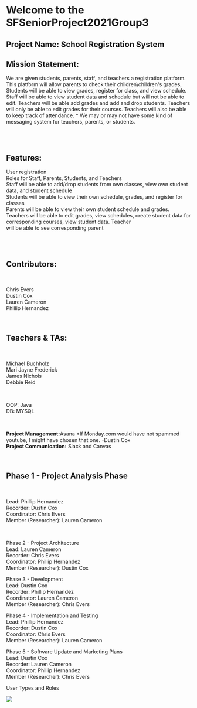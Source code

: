 <h1>Welcome to the SFSeniorProject2021Group3</h1>

<h2>Project Name: School Registration System</h2>

<h2>Mission Statement:</h2>
<p>We are given students, parents, staff, and teachers a registration platform. This platform will allow parents to check their children\children's grades, Students will be able to view grades, register for class, and view schedule. Staff will be able to view student data and schedule but will not be able to edit. Teachers will be able add grades and add and drop students. Teachers will only be able to edit grades for their courses. Teachers will also be able to keep track of attendance. * We may or may not have some kind of messaging system for teachers, parents, or students.</p></br></br>

<h2>Features:</h2>
<p>User registration </br>
Roles for Staff, Parents, Students, and Teachers </br>
Staff will be able to add/drop students from own classes, view own student data, and student schedule </br>
Students will be able to view their own schedule, grades, and register for classes </br>
Parents will be able to view their own student schedule and grades. </br>
Teachers will be able to edit grades, view schedules, create student data for corresponding courses, view student data. Teacher </br>
will be able to see corresponding parent</p> </br></br>

<h2>Contributors:</h2></br>
<p>Chris Evers </br>
Dustin Cox </br>
Lauren Cameron </br>
Phillip Hernandez</p> </br>

<h2>Teachers & TAs:</h2></br>
<p>Michael Buchholz</br>
Mari Jayne Frederick</br>
James Nichols</br>
Debbie Reid</p></br>

<p>OOP: Java</br>
DB: MYSQL</P></br>

<p>
<b>Project Management:</b>Asana *If Monday.com would have not spammed youtube, I might have chosen that one. -Dustin Cox</br>
<b>Project Communication:</b> Slack and Canvas </p></br>

<h2>Phase 1 -  Project Analysis Phase</h2></br>
<p>Lead: Phillip Hernandez</br>
Recorder: Dustin Cox</br>
Coordinator: Chris Evers</br>
Member (Researcher): Lauren Cameron</p></br>

Phase 2 - Project Architecture</br>
Lead: Lauren Cameron</br>
Recorder: Chris Evers</br>
Coordinator: Phillip Hernandez</br>
Member (Researcher): Dustin Cox</br>

Phase 3 - Development</br>
Lead: Dustin Cox</br>
Recorder: Phillip Hernandez</br>
Coordinator: Lauren Cameron</br>
Member (Researcher): Chris Evers</br>

Phase 4 - Implementation and Testing</br>
Lead: Phillip Hernandez</br>
Recorder: Dustin Cox</br>
Coordinator: Chris Evers</br>
Member (Researcher): Lauren Cameron</br>

Phase 5 - Software Update and Marketing Plans</br>
Lead: Dustin Cox</br>
Recorder: Lauren Cameron</br>
Coordinator: Phillip Hernandez</br>
Member (Researcher): Chris Evers</br>

User Types and Roles

<img src="./SFSeniorProject2021Group3.wiki/rolesAndType.png" />




